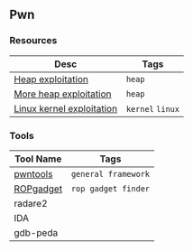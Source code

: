 ## Pwn
### Resources
| Desc | Tags |
| ---- | --- |
| [Heap exploitation](https://heap-exploitation.dhavalkapil.com/) | `heap` |
| [More heap exploitation](https://github.com/shellphish/how2heap) | `heap` |
| [Linux kernel exploitation](https://github.com/xairy/linux-kernel-exploitation) | `kernel` `linux` |

### Tools
| Tool Name | Tags |
| --------- | ---- | 
| [pwntools](http://docs.pwntools.com/en/stable/) | `general framework` |
| [ROPgadget](https://github.com/JonathanSalwan/ROPgadget) | `rop gadget finder` |
| radare2 | |
| IDA | |
| gdb-peda | |